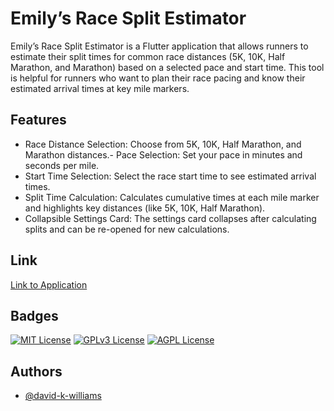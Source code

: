 
# Emily’s Race Split Estimator

Emily’s Race Split Estimator is a Flutter application that allows runners to estimate their split times for common race distances (5K, 10K, Half Marathon, and Marathon) based on a selected pace and start time. This tool is helpful for runners who want to plan their race pacing and know their estimated arrival times at key mile markers.

## Features

- Race Distance Selection: Choose from 5K, 10K, Half Marathon, and Marathon distances.- Pace Selection: Set your pace in minutes and seconds per mile.
- Start Time Selection: Select the race start time to see estimated arrival times.
- Split Time Calculation: Calculates cumulative times at each mile marker and highlights key distances (like 5K, 10K, Half Marathon).
- Collapsible Settings Card: The settings card collapses after calculating splits and can be re-opened for new calculations.

## Link
[Link to Application](https://emily-marathon-estimator.web.app)

## Badges

[![MIT License](https://img.shields.io/badge/License-MIT-green.svg)](https://choosealicense.com/licenses/mit/)
[![GPLv3 License](https://img.shields.io/badge/License-GPL%20v3-yellow.svg)](https://opensource.org/licenses/)
[![AGPL License](https://img.shields.io/badge/license-AGPL-blue.svg)](http://www.gnu.org/licenses/agpl-3.0)


## Authors

- [@david-k-williams](https://www.github.com/david-k-williams)

